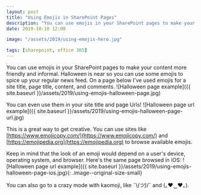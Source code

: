 ```yaml
---
layout: post
title: "Using Emojis in SharePoint Pages"
description: "You can use emojis in your SharePoint pages to make your content more friendly and informal. Halloween is near so you can use some emojis to spice up your regular news feed. On a page below I've used emojis for a site title, page title, content, and comments."
date: 2019-10-18 12:00

image: "/assets/2019/using-emojis-hero.jpg"

tags: [sharepoint, office 365]
---
```


You can use emojis in your SharePoint pages to make your content more friendly and informal. Halloween is near so you can use some emojis to spice up your regular news feed. On a page below I've used emojis for a site title, page title, content, and comments.
![Halloween page example]({{ site.baseurl }}/assets/2019/using-emojis-halloween-page.jpg)

You can even use them in your site title and page Urls!
![Halloween page url example]({{ site.baseurl }}/assets/2019/using-emojis-halloween-page-url.jpg)

This is a great way to get creative. You can use sites like [https://www.emojicopy.com/](https://www.emojicopy.com/) and [https://emojipedia.org](https://emojipedia.org) to browse available emojis.

Keep in mind that the look of an emoji would depend on a user's device, operating system, and browser. Here's the same page browsed in iOS:
![Halloween page url example]({{ site.baseurl }}/assets/2019/using-emojis-halloween-page-ios.jpg){: .image--original-size-small}

You can also go to a crazy mode with kaomoji, like ¯\\_(ツ)_/¯ and (｡♥‿♥｡).
